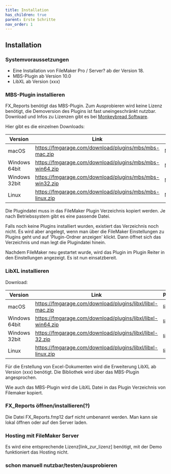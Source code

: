 ```yaml
---
title: Installation
has_children: true
parent: Erste Schritte
nav_order: 1
---
```


## Installation

### Systemvoraussetzungen

- Eine Installation von FileMaker Pro / Server? ab der Version 18.
- MBS-Plugin ab Version 10.0
- LibXL ab Version (xxx)

### MBS-Plugin installieren

FX_Reports benötigt das MBS-Plugin. Zum Ausprobieren wird keine Lizenz benötigt, die Demoversion des Plugins ist fast uneingeschränkt nutzbar. Download und Infos zu Lizenzen gibt es bei [Monkeybread Software](https://www.monkeybreadsoftware.com/filemaker/buy/).

Hier gibt es die einzelnen Downloads:

|Version|Link|Plugindatei|
|-|-|-|
| macOS | https://fmgarage.com/download/plugins/mbs/mbs-mac.zip | MBS.fmplugin |
| Windows 64bit | https://fmgarage.com/download/plugins/mbs/mbs-win64.zip | MBS.fmx64 |
| Windows 32bit | https://fmgarage.com/download/plugins/mbs/mbs-win32.zip | MBS.fmx |
| Linux | https://fmgarage.com/download/plugins/mbs/mbs-linux.zip | MBS.xxx.fmx |

Die Plugindatei muss in das FileMaker Plugin Verzeichnis kopiert werden. Je nach Betriebssystem gibt es eine passende Datei.

Falls noch keine Plugins installiert wurden, existiert das Verzeichnis noch nicht. Es wird aber angelegt, wenn man über die FileMaker Einstellungen zu Plugins geht und auf 'Plugin-Ordner anzeigen' klickt. Dann öffnet sich das Verzeichnis und man legt die Plugindatei hinein.

Nachdem FileMaker neu gestartet wurde, wird das Plugin im Plugin Reiter in den Einstellungen angezeigt. Es ist nun einsatzbereit.

### LibXL installieren

Download:

|Version|Link|Plugindatei|
|-|-|-|
| macOS | https://fmgarage.com/download/plugins/libxl/libxl-mac.zip | libxl.dylib |
| Windows 64bit | https://fmgarage.com/download/plugins/libxl/libxl-win64.zip | libxl.dll |
| Windows 32bit | https://fmgarage.com/download/plugins/libxl/libxl-32.zip | libxl32.dll |
| Linux | https://fmgarage.com/download/plugins/libxl/libxl-linux.zip | libxl<area>.so |

Für die Erstellung von Excel-Dokumenten wird die Erweiterung LibXL ab Version (xxx) benötigt. Die Bibliothek wird über das MBS-Plugin angesprochen.

Wie auch das MBS-Plugin wird die LibXL Datei in das Plugin Verzeichnis von Filemaker kopiert.

### FX_Reports öffnen/installieren(?)

Die Datei FX_Reports.fmp12 darf nicht umbenannt werden. Man kann sie lokal öffnen oder auf den Server laden.

### Hosting mit FileMaker Server

Es wird eine entsprechende Lizenz[link_zur_lizenz] benötigt, mit der Demo funktioniert das Hosting nicht.

### schon manuell nutzbar/testen/ausprobieren
